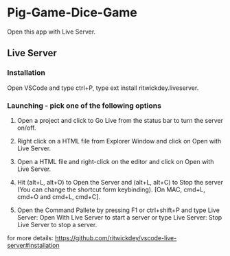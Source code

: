 # Pig-Game-Dice-Game

Open this app with Live Server.


## Live Server

### Installation
Open VSCode and type ctrl+P, type ext install ritwickdey.liveserver.

### Launching - pick one of the following options
1) Open a project and click to Go Live from the status bar to turn the server on/off.
   
2) Right click on a HTML file from Explorer Window and click on Open with Live Server.
   
3) Open a HTML file and right-click on the editor and click on Open with Live Server.
   
4) Hit (alt+L, alt+O) to Open the Server and (alt+L, alt+C) to Stop the server (You can change the shortcut form keybinding). [On MAC, cmd+L, cmd+O and cmd+L, cmd+C].
   
5) Open the Command Pallete by pressing F1 or ctrl+shift+P and type Live Server: Open With Live Server  to start a server or type Live Server: Stop Live Server to stop a server.

for more details: https://github.com/ritwickdey/vscode-live-server#installation





